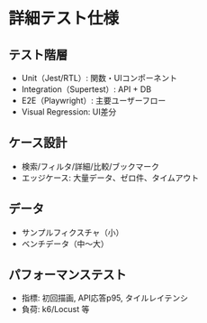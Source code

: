 # 詳細テスト仕様

## テスト階層
- Unit（Jest/RTL）: 関数・UIコンポーネント
- Integration（Supertest）: API + DB
- E2E（Playwright）: 主要ユーザーフロー
- Visual Regression: UI差分

## ケース設計
- 検索/フィルタ/詳細/比較/ブックマーク
- エッジケース: 大量データ、ゼロ件、タイムアウト

## データ
- サンプルフィクスチャ（小）
- ベンチデータ（中〜大）

## パフォーマンステスト
- 指標: 初回描画, API応答p95, タイルレイテンシ
- 負荷: k6/Locust 等
